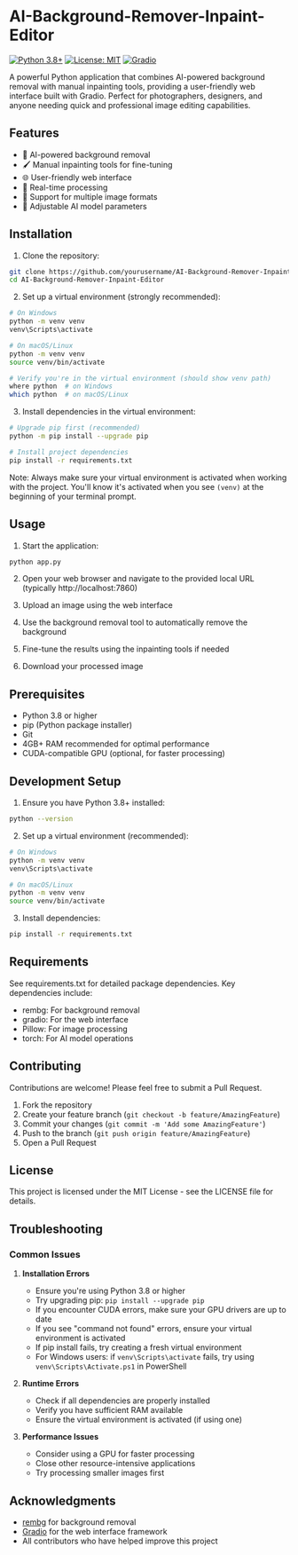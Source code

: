 # AI-Background-Remover-Inpaint-Editor

[![Python 3.8+](https://img.shields.io/badge/python-3.8+-blue.svg)](https://www.python.org/downloads/)
[![License: MIT](https://img.shields.io/badge/License-MIT-yellow.svg)](https://opensource.org/licenses/MIT)
[![Gradio](https://img.shields.io/badge/Gradio-3.0+-orange.svg)](https://gradio.app/)

A powerful Python application that combines AI-powered background removal with manual inpainting tools, providing a user-friendly web interface built with Gradio. Perfect for photographers, designers, and anyone needing quick and professional image editing capabilities.

## Features

- 🎯 AI-powered background removal
- 🖌️ Manual inpainting tools for fine-tuning
- 🌐 User-friendly web interface
- 🚀 Real-time processing
- 💾 Support for multiple image formats
- 🔧 Adjustable AI model parameters

## Installation

1. Clone the repository:
```bash
git clone https://github.com/yourusername/AI-Background-Remover-Inpaint-Editor.git
cd AI-Background-Remover-Inpaint-Editor
```

2. Set up a virtual environment (strongly recommended):
```bash
# On Windows
python -m venv venv
venv\Scripts\activate

# On macOS/Linux
python -m venv venv
source venv/bin/activate

# Verify you're in the virtual environment (should show venv path)
where python  # on Windows
which python  # on macOS/Linux
```

3. Install dependencies in the virtual environment:
```bash
# Upgrade pip first (recommended)
python -m pip install --upgrade pip

# Install project dependencies
pip install -r requirements.txt
```

Note: Always make sure your virtual environment is activated when working with the project. You'll know it's activated when you see `(venv)` at the beginning of your terminal prompt.

## Usage

1. Start the application:
```bash
python app.py
```

2. Open your web browser and navigate to the provided local URL (typically http://localhost:7860)

3. Upload an image using the web interface

4. Use the background removal tool to automatically remove the background

5. Fine-tune the results using the inpainting tools if needed

6. Download your processed image

## Prerequisites

- Python 3.8 or higher
- pip (Python package installer)
- Git
- 4GB+ RAM recommended for optimal performance
- CUDA-compatible GPU (optional, for faster processing)

## Development Setup

1. Ensure you have Python 3.8+ installed:
```bash
python --version
```

2. Set up a virtual environment (recommended):
```bash
# On Windows
python -m venv venv
venv\Scripts\activate

# On macOS/Linux
python -m venv venv
source venv/bin/activate
```

3. Install dependencies:
```bash
pip install -r requirements.txt
```

## Requirements

See requirements.txt for detailed package dependencies. Key dependencies include:
- rembg: For background removal
- gradio: For the web interface
- Pillow: For image processing
- torch: For AI model operations

## Contributing

Contributions are welcome! Please feel free to submit a Pull Request.

1. Fork the repository
2. Create your feature branch (`git checkout -b feature/AmazingFeature`)
3. Commit your changes (`git commit -m 'Add some AmazingFeature'`)
4. Push to the branch (`git push origin feature/AmazingFeature`)
5. Open a Pull Request

## License

This project is licensed under the MIT License - see the LICENSE file for details.

## Troubleshooting

### Common Issues

1. **Installation Errors**
   - Ensure you're using Python 3.8 or higher
   - Try upgrading pip: `pip install --upgrade pip`
   - If you encounter CUDA errors, make sure your GPU drivers are up to date
   - If you see "command not found" errors, ensure your virtual environment is activated
   - If pip install fails, try creating a fresh virtual environment
   - For Windows users: if `venv\Scripts\activate` fails, try using `venv\Scripts\Activate.ps1` in PowerShell

2. **Runtime Errors**
   - Check if all dependencies are properly installed
   - Verify you have sufficient RAM available
   - Ensure the virtual environment is activated (if using one)

3. **Performance Issues**
   - Consider using a GPU for faster processing
   - Close other resource-intensive applications
   - Try processing smaller images first

## Acknowledgments

- [rembg](https://github.com/danielgatis/rembg) for background removal
- [Gradio](https://gradio.app/) for the web interface framework
- All contributors who have helped improve this project

